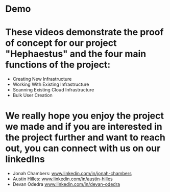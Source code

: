 # Demo

# These videos demonstrate the proof of concept for our project "Hephaestus" and the four main functions of the project:
- Creating New Infrastructure
- Working With Existing Infrastructure
- Scanning Existing Cloud Infrastructure
- Bulk User Creation

# We really hope you enjoy the project we made and if you are interested in the project further and want to reach out, you can connect with us on our linkedIns
- Jonah Chambers: www.linkedin.com/in/jonah-chambers
- Austin Hilles: www.linkedin.com/in/austin-hilles
- Devan Odedra www.linkedin.com/in/devan-odedra
